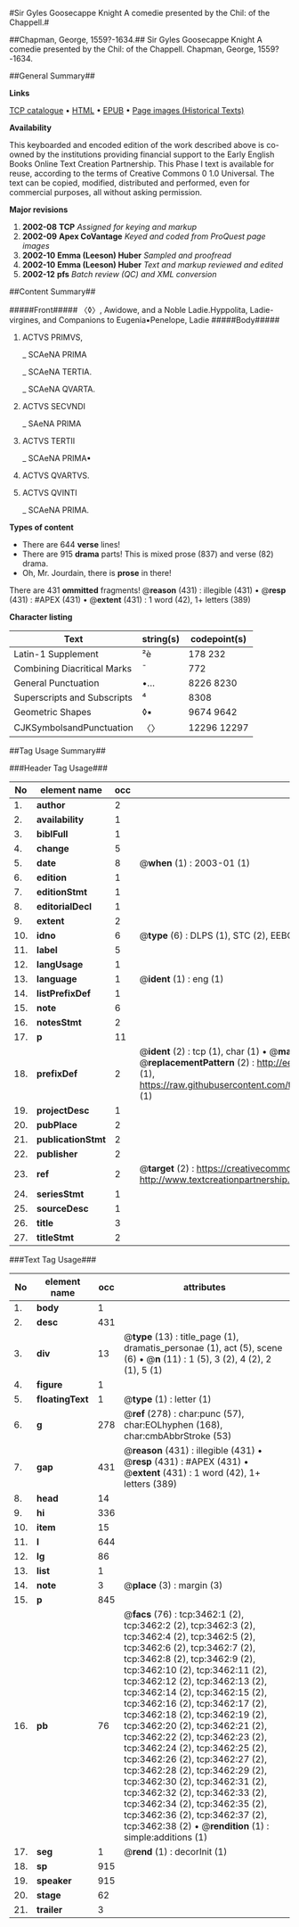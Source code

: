 #Sir Gyles Goosecappe Knight A comedie presented by the Chil: of the Chappell.#

##Chapman, George, 1559?-1634.##
Sir Gyles Goosecappe Knight A comedie presented by the Chil: of the Chappell.
Chapman, George, 1559?-1634.

##General Summary##

**Links**

[TCP catalogue](http://www.ota.ox.ac.uk/tcp/)  • 
[HTML](http://tei.it.ox.ac.uk/tcp/Texts-HTML/free/A01/A01911.html)  • 
[EPUB](http://tei.it.ox.ac.uk/tcp/Texts-EPUB/free/A01/A01911.epub) • 
[Page images (Historical Texts)](https://data.historicaltexts.jisc.ac.uk/view?pubId=eebo-99839066e&pageId=eebo-99839066e-3462-1)

**Availability**

This keyboarded and encoded edition of the
	       work described above is co-owned by the institutions
	       providing financial support to the Early English Books
	       Online Text Creation Partnership. This Phase I text is
	       available for reuse, according to the terms of Creative
	       Commons 0 1.0 Universal. The text can be copied,
	       modified, distributed and performed, even for
	       commercial purposes, all without asking permission.

**Major revisions**

1. __2002-08__ __TCP__ *Assigned for keying and markup*
1. __2002-09__ __Apex CoVantage__ *Keyed and coded from ProQuest page images*
1. __2002-10__ __Emma (Leeson) Huber__ *Sampled and proofread*
1. __2002-10__ __Emma (Leeson) Huber__ *Text and markup reviewed and edited*
1. __2002-12__ __pfs__ *Batch review (QC) and XML conversion*

##Content Summary##

#####Front#####
〈◊〉, Awidowe, and a Noble Ladie.Hyppolita, Ladie-virgines, and Companions to Eugenia▪Penelope, Ladie
#####Body#####

1. ACTVS PRIMVS,

    _ SCAeNA PRIMA

    _ SCAeNA TERTIA.

    _ SCAeNA QVARTA.

1. ACTVS SECVNDI

    _ SAeNA PRIMA

1. ACTVS TERTII

    _ SCAeNA PRIMA▪

1. ACTVS QVARTVS.

1. ACTVS QVINTI

    _ SCAeNA PRIMA.

**Types of content**

  * There are 644 **verse** lines!
  * There are 915 **drama** parts! This is mixed prose (837) and verse (82) drama.
  * Oh, Mr. Jourdain, there is **prose** in there!

There are 431 **ommitted** fragments! 
 @__reason__ (431) : illegible (431)  •  @__resp__ (431) : #APEX (431)  •  @__extent__ (431) : 1 word (42), 1+ letters (389)

**Character listing**


|Text|string(s)|codepoint(s)|
|---|---|---|
|Latin-1 Supplement|²è|178 232|
|Combining             Diacritical Marks|̄|772|
|General Punctuation|•…|8226 8230|
|Superscripts             and Subscripts|⁴|8308|
|Geometric Shapes|◊▪|9674 9642|
|CJKSymbolsandPunctuation|〈〉|12296 12297|

##Tag Usage Summary##

###Header Tag Usage###

|No|element name|occ|attributes|
|---|---|---|---|
|1.|__author__|2||
|2.|__availability__|1||
|3.|__biblFull__|1||
|4.|__change__|5||
|5.|__date__|8| @__when__ (1) : 2003-01 (1)|
|6.|__edition__|1||
|7.|__editionStmt__|1||
|8.|__editorialDecl__|1||
|9.|__extent__|2||
|10.|__idno__|6| @__type__ (6) : DLPS (1), STC (2), EEBO-CITATION (1), PROQUEST (1), VID (1)|
|11.|__label__|5||
|12.|__langUsage__|1||
|13.|__language__|1| @__ident__ (1) : eng (1)|
|14.|__listPrefixDef__|1||
|15.|__note__|6||
|16.|__notesStmt__|2||
|17.|__p__|11||
|18.|__prefixDef__|2| @__ident__ (2) : tcp (1), char (1)  •  @__matchPattern__ (2) : ([0-9\-]+):([0-9IVX]+) (1), (.+) (1)  •  @__replacementPattern__ (2) : http://eebo.chadwyck.com/downloadtiff?vid=$1&page=$2 (1), https://raw.githubusercontent.com/textcreationpartnership/Texts/master/tcpchars.xml#$1 (1)|
|19.|__projectDesc__|1||
|20.|__pubPlace__|2||
|21.|__publicationStmt__|2||
|22.|__publisher__|2||
|23.|__ref__|2| @__target__ (2) : https://creativecommons.org/publicdomain/zero/1.0/ (1), http://www.textcreationpartnership.org/docs/. (1)|
|24.|__seriesStmt__|1||
|25.|__sourceDesc__|1||
|26.|__title__|3||
|27.|__titleStmt__|2||


###Text Tag Usage###

|No|element name|occ|attributes|
|---|---|---|---|
|1.|__body__|1||
|2.|__desc__|431||
|3.|__div__|13| @__type__ (13) : title_page (1), dramatis_personae (1), act (5), scene (6)  •  @__n__ (11) : 1 (5), 3 (2), 4 (2), 2 (1), 5 (1)|
|4.|__figure__|1||
|5.|__floatingText__|1| @__type__ (1) : letter (1)|
|6.|__g__|278| @__ref__ (278) : char:punc (57), char:EOLhyphen (168), char:cmbAbbrStroke (53)|
|7.|__gap__|431| @__reason__ (431) : illegible (431)  •  @__resp__ (431) : #APEX (431)  •  @__extent__ (431) : 1 word (42), 1+ letters (389)|
|8.|__head__|14||
|9.|__hi__|336||
|10.|__item__|15||
|11.|__l__|644||
|12.|__lg__|86||
|13.|__list__|1||
|14.|__note__|3| @__place__ (3) : margin (3)|
|15.|__p__|845||
|16.|__pb__|76| @__facs__ (76) : tcp:3462:1 (2), tcp:3462:2 (2), tcp:3462:3 (2), tcp:3462:4 (2), tcp:3462:5 (2), tcp:3462:6 (2), tcp:3462:7 (2), tcp:3462:8 (2), tcp:3462:9 (2), tcp:3462:10 (2), tcp:3462:11 (2), tcp:3462:12 (2), tcp:3462:13 (2), tcp:3462:14 (2), tcp:3462:15 (2), tcp:3462:16 (2), tcp:3462:17 (2), tcp:3462:18 (2), tcp:3462:19 (2), tcp:3462:20 (2), tcp:3462:21 (2), tcp:3462:22 (2), tcp:3462:23 (2), tcp:3462:24 (2), tcp:3462:25 (2), tcp:3462:26 (2), tcp:3462:27 (2), tcp:3462:28 (2), tcp:3462:29 (2), tcp:3462:30 (2), tcp:3462:31 (2), tcp:3462:32 (2), tcp:3462:33 (2), tcp:3462:34 (2), tcp:3462:35 (2), tcp:3462:36 (2), tcp:3462:37 (2), tcp:3462:38 (2)  •  @__rendition__ (1) : simple:additions (1)|
|17.|__seg__|1| @__rend__ (1) : decorInit (1)|
|18.|__sp__|915||
|19.|__speaker__|915||
|20.|__stage__|62||
|21.|__trailer__|3||

